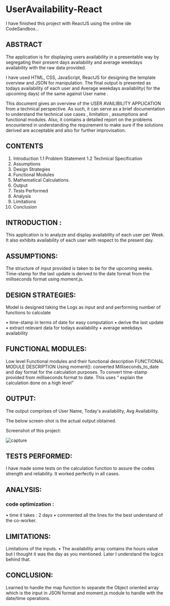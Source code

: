 # UserAvailability-React
I have finished this project with ReactJS using the online ide CodeSandbox... 

## ABSTRACT


The application is for displaying users availability in a presentable way by segregating their present days availability and average weekdays availability with the raw data provided.


I have used HTML, CSS, JavaScript, ReactJS for designing the template overview and JSON for manipulation. The final output is presented as todays availability of each user and Average weekdays availability( for the upcoming days)  of the same against User name .



This document gives an overview of the USER AVAILIBILITY APPLICATION from a technical perspective. As such, it can serve as a brief documentation to understand the technical use cases , limitation , assumptions and functional modules. Also, it contains a detailed report on the problems encountered in understanding the requirement to make sure if the solutions derived are acceptable and also for further improvisation.

## CONTENTS

1.	 Introduction
1.1  Problem Statement
1.2  Technical Specification
2.	Assumptions
3.	Design Strategies
4.	Functional Modules
5.	Mathematical Calculations.
6.	Output
7.	Tests Performed
8.	Analysis
9.	Limitations
10.	Conclusion


## INTRODUCTION :

This application is to analyze and display availability of each user per Week. It also exhibits availability of each user with respect to the present day.

## ASSUMPTIONS:

The structure of input provided is taken to be for the upcoming weeks. Time-stamp for the last update is derived to the date format from the milliseconds format using moment.js.

## DESIGN STRATEGIES:

Model is designed taking the Logs as input and and performing number of functions to calculate

•	time-stamp in terms of date for easy computation
•	derive the last update
•	extract relevant data for todays availability
•	average weekdays availability


## FUNCTIONAL MODULES:

Low level Functional modules and their functional description
FUNCTIONAL MODULE	DESCRIPTION
Using moment(): converted  Milliseconds_to_date and day format for the calculation purposes. 	To convert time-stamp provided from milliseconds format to date. This uses “ explain the calculation done on a high level”



## OUTPUT:

The output comprises of User Name, Today's availability, Avg Availability.

The below screen-shot is the actual output obtained.

Screenshot of this project:

![capture](https://user-images.githubusercontent.com/37517830/38802346-7eb7457e-416c-11e8-8165-ec1b04edd9ec.PNG)


## TESTS PERFORMED:

I have made some tests on the calculation function to assure the codes strength and reliability. It worked perfectly in all cases.

## ANALYSIS:

### code optimization :
•	time it takes : 2 days
•	commented all the lines for the best understand of the co-worker.


## LIMITATIONS:

Limitations of the inputs. 
•	The availability array contains the hours value but I thought it was the day as you mentioned. Later I understand the logics behind that.


## CONCLUSION:

Learned to handle the map function to separate the Object oriented array which is the input in JSON format and moment.js  module to handle with the date/time operations. 


